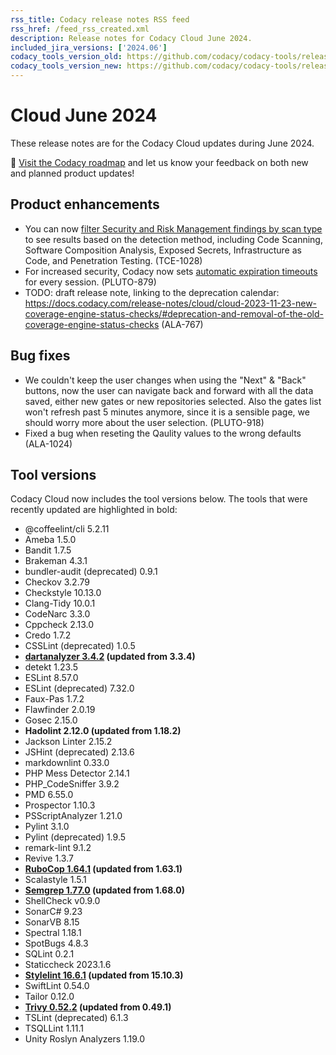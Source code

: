 ```yaml
---
rss_title: Codacy release notes RSS feed
rss_href: /feed_rss_created.xml
description: Release notes for Codacy Cloud June 2024.
included_jira_versions: ['2024.06']
codacy_tools_version_old: https://github.com/codacy/codacy-tools/releases/tag/7.14.11
codacy_tools_version_new: https://github.com/codacy/codacy-tools/releases/tag/7.16.17
---
```


# Cloud June 2024

These release notes are for the Codacy Cloud updates during June 2024.

📢 [Visit the Codacy roadmap](https://roadmap.codacy.com) and <span class="skip-vale">let us know</span> your feedback on both new and planned product updates!

<!--TODO Check these issues manually

Jira issues without release notes

Epics:
-   https://codacy.atlassian.net/browse/DOCS-291
-   https://codacy.atlassian.net/browse/CY-6612
Bugs and other issues:
-   https://codacy.atlassian.net/browse/TCE-977
-   https://codacy.atlassian.net/browse/TCE-968
-   https://codacy.atlassian.net/browse/TCE-816
-   https://codacy.atlassian.net/browse/TCE-112
-   https://codacy.atlassian.net/browse/PLUTO-763
-   https://codacy.atlassian.net/browse/IO-1074
-   https://codacy.atlassian.net/browse/DOCS-709
-   https://codacy.atlassian.net/browse/DOCS-703
-   https://codacy.atlassian.net/browse/DOCS-701
-   https://codacy.atlassian.net/browse/DOCS-700
-   https://codacy.atlassian.net/browse/DOCS-699
-   https://codacy.atlassian.net/browse/DOCS-696
-   https://codacy.atlassian.net/browse/DOCS-681
-   https://codacy.atlassian.net/browse/DOCS-677

Jira issues with disabled release notes

Epics:
-   https://codacy.atlassian.net/browse/PLUTO-861
-   https://codacy.atlassian.net/browse/IO-550
Bugs and other issues:
-   https://codacy.atlassian.net/browse/TCE-1025
-   https://codacy.atlassian.net/browse/TCE-1008
-   https://codacy.atlassian.net/browse/TCE-1007
-   https://codacy.atlassian.net/browse/TCE-996
-   https://codacy.atlassian.net/browse/TCE-995
-   https://codacy.atlassian.net/browse/TCE-989
-   https://codacy.atlassian.net/browse/TCE-984
-   https://codacy.atlassian.net/browse/TCE-982
-   https://codacy.atlassian.net/browse/TCE-979
-   https://codacy.atlassian.net/browse/TCE-975
-   https://codacy.atlassian.net/browse/TCE-970
-   https://codacy.atlassian.net/browse/TCE-961
-   https://codacy.atlassian.net/browse/TCE-948
-   https://codacy.atlassian.net/browse/TCE-903
-   https://codacy.atlassian.net/browse/TCE-892
-   https://codacy.atlassian.net/browse/PLUTO-971
-   https://codacy.atlassian.net/browse/IO-1129
-   https://codacy.atlassian.net/browse/IO-1089
-   https://codacy.atlassian.net/browse/IO-1082
-   https://codacy.atlassian.net/browse/IO-1017
-->

## Product enhancements

-   You can now [filter Security and Risk Management findings by scan type](../../organizations/managing-security-and-risk.md#scan-types) to see results based on the detection method, including Code Scanning, Software Composition Analysis, Exposed Secrets, Infrastructure as Code, and Penetration Testing. (TCE-1028)
-   For increased security, Codacy now sets [automatic expiration timeouts](../../account/user-session-management.md) for every session. (PLUTO-879)
-   TODO: draft release note, linking to the deprecation calendar: https://docs.codacy.com/release-notes/cloud/cloud-2023-11-23-new-coverage-engine-status-checks/#deprecation-and-removal-of-the-old-coverage-engine-status-checks (ALA-767)

## Bug fixes

-   We couldn't keep the user changes when using the "Next" & "Back" buttons, now the user can navigate back and forward with all the data saved, either new gates or new repositories selected. 
Also the gates list won't refresh past 5 minutes anymore, since it is a sensible page, we should worry more about the user selection.  (PLUTO-918)
-   Fixed a bug when reseting the Qaulity values to the wrong defaults (ALA-1024)

## Tool versions

Codacy Cloud now includes the tool versions below. The tools that were recently updated are highlighted in bold:

-   @coffeelint/cli 5.2.11
-   Ameba 1.5.0
-   Bandit 1.7.5
-   Brakeman 4.3.1
-   bundler-audit (deprecated) 0.9.1
-   Checkov 3.2.79
-   Checkstyle 10.13.0
-   Clang-Tidy 10.0.1
-   CodeNarc 3.3.0
-   Cppcheck 2.13.0
-   Credo 1.7.2
-   CSSLint (deprecated) 1.0.5
-   **[dartanalyzer 3.4.2](https://github.com/dart-lang/sdk/blob/main/CHANGELOG.md) (updated from 3.3.4)**
-   detekt 1.23.5
-   ESLint 8.57.0
-   ESLint (deprecated) 7.32.0
-   Faux-Pas 1.7.2
-   Flawfinder 2.0.19
-   Gosec 2.15.0
-   **Hadolint 2.12.0 (updated from 1.18.2)**
-   Jackson Linter 2.15.2
-   JSHint (deprecated) 2.13.6
-   markdownlint 0.33.0
-   PHP Mess Detector 2.14.1
-   PHP_CodeSniffer 3.9.2
-   PMD 6.55.0
-   Prospector 1.10.3
-   PSScriptAnalyzer 1.21.0
-   Pylint 3.1.0
-   Pylint (deprecated) 1.9.5
-   remark-lint 9.1.2
-   Revive 1.3.7
-   **[RuboCop 1.64.1](https://github.com/rubocop/rubocop/releases/tag/v1.64.1) (updated from 1.63.1)**
-   Scalastyle 1.5.1
-   **[Semgrep 1.77.0](https://github.com/semgrep/semgrep/releases/tag/v1.77.0) (updated from 1.68.0)**
-   ShellCheck v0.9.0
-   SonarC# 9.23
-   SonarVB 8.15
-   Spectral 1.18.1
-   SpotBugs 4.8.3
-   SQLint 0.2.1
-   Staticcheck 2023.1.6
-   **[Stylelint 16.6.1](https://github.com/stylelint/stylelint/releases/tag/16.6.1) (updated from 15.10.3)**
-   SwiftLint 0.54.0
-   Tailor 0.12.0
-   **[Trivy 0.52.2](https://github.com/aquasecurity/trivy/releases/tag/v0.52.2) (updated from 0.49.1)**
-   TSLint (deprecated) 6.1.3
-   TSQLLint 1.11.1
-   Unity Roslyn Analyzers 1.19.0

